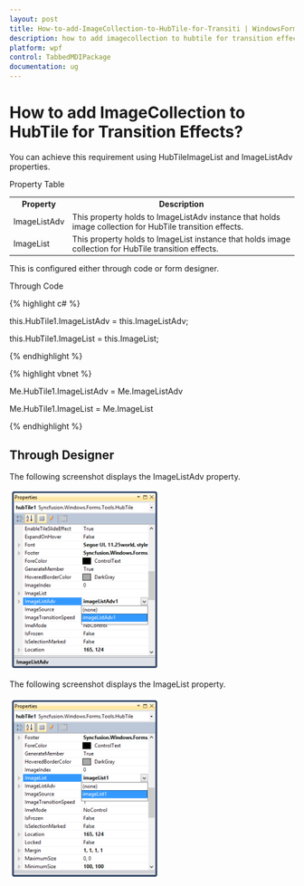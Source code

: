 ```yaml
---
layout: post
title: How-to-add-ImageCollection-to-HubTile-for-Transiti | WindowsForms | Syncfusion
description: how to add imagecollection to hubtile for transition effects?
platform: wpf
control: TabbedMDIPackage
documentation: ug
---
```


# How to add ImageCollection to HubTile for Transition Effects?

You can achieve this requirement using HubTileImageList and ImageListAdv properties.

Property Table

<table>
<tr>
<th>
Property</th><th>
Description</th></tr>
<tr>
<td>
ImageListAdv</td><td>
This property holds to ImageListAdv instance that holds image collection for HubTile transition effects.</td></tr>
<tr>
<td>
ImageList</td><td>
This property holds to ImageList instance that holds image collection for HubTile transition effects.</td></tr>
</table>
This is configured either through code or form designer. 

Through Code

{% highlight c# %}



this.HubTile1.ImageListAdv = this.ImageListAdv;



this.HubTile1.ImageList = this.ImageList;


{% endhighlight %}


{% highlight vbnet %}



Me.HubTile1.ImageListAdv = Me.ImageListAdv



Me.HubTile1.ImageList = Me.ImageList

{% endhighlight %}

## Through Designer

The following screenshot displays the ImageListAdv property.

![](How-to-add-ImageCollection-to-HubTile-for-Transiti_images/How-to-add-ImageCollection-to-HubTile-for-Transiti_img1.png)



The following screenshot displays the ImageList property.

![](How-to-add-ImageCollection-to-HubTile-for-Transiti_images/How-to-add-ImageCollection-to-HubTile-for-Transiti_img2.png)



